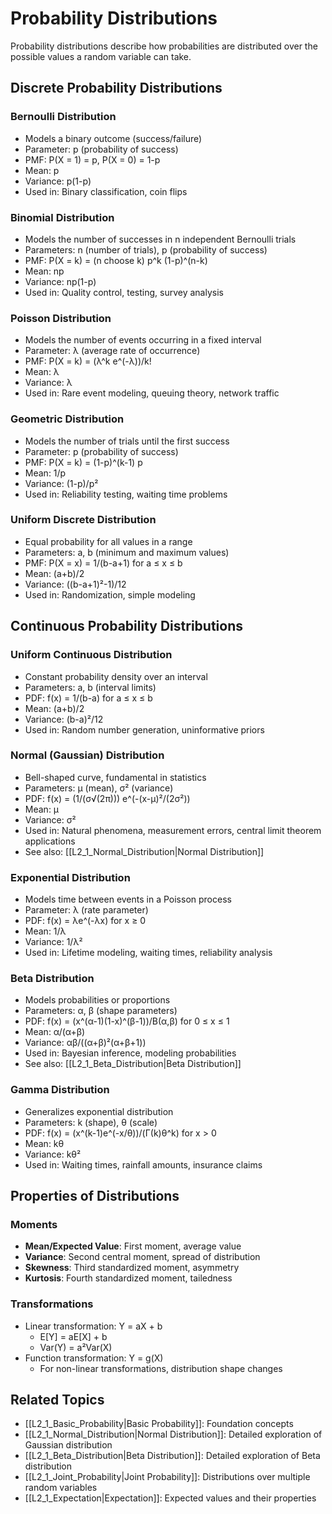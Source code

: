 # Probability Distributions

Probability distributions describe how probabilities are distributed over the possible values a random variable can take.

## Discrete Probability Distributions

### Bernoulli Distribution
- Models a binary outcome (success/failure)
- Parameter: p (probability of success)
- PMF: P(X = 1) = p, P(X = 0) = 1-p
- Mean: p
- Variance: p(1-p)
- Used in: Binary classification, coin flips

### Binomial Distribution
- Models the number of successes in n independent Bernoulli trials
- Parameters: n (number of trials), p (probability of success)
- PMF: P(X = k) = (n choose k) p^k (1-p)^(n-k)
- Mean: np
- Variance: np(1-p)
- Used in: Quality control, testing, survey analysis

### Poisson Distribution
- Models the number of events occurring in a fixed interval
- Parameter: λ (average rate of occurrence)
- PMF: P(X = k) = (λ^k e^(-λ))/k!
- Mean: λ
- Variance: λ
- Used in: Rare event modeling, queuing theory, network traffic

### Geometric Distribution
- Models the number of trials until the first success
- Parameter: p (probability of success)
- PMF: P(X = k) = (1-p)^(k-1) p
- Mean: 1/p
- Variance: (1-p)/p²
- Used in: Reliability testing, waiting time problems

### Uniform Discrete Distribution
- Equal probability for all values in a range
- Parameters: a, b (minimum and maximum values)
- PMF: P(X = x) = 1/(b-a+1) for a ≤ x ≤ b
- Mean: (a+b)/2
- Variance: ((b-a+1)²-1)/12
- Used in: Randomization, simple modeling

## Continuous Probability Distributions

### Uniform Continuous Distribution
- Constant probability density over an interval
- Parameters: a, b (interval limits)
- PDF: f(x) = 1/(b-a) for a ≤ x ≤ b
- Mean: (a+b)/2
- Variance: (b-a)²/12
- Used in: Random number generation, uninformative priors

### Normal (Gaussian) Distribution
- Bell-shaped curve, fundamental in statistics
- Parameters: μ (mean), σ² (variance)
- PDF: f(x) = (1/(σ√(2π))) e^(-(x-μ)²/(2σ²))
- Mean: μ
- Variance: σ²
- Used in: Natural phenomena, measurement errors, central limit theorem applications
- See also: [[L2_1_Normal_Distribution|Normal Distribution]]

### Exponential Distribution
- Models time between events in a Poisson process
- Parameter: λ (rate parameter)
- PDF: f(x) = λe^(-λx) for x ≥ 0
- Mean: 1/λ
- Variance: 1/λ²
- Used in: Lifetime modeling, waiting times, reliability analysis

### Beta Distribution
- Models probabilities or proportions
- Parameters: α, β (shape parameters)
- PDF: f(x) = (x^(α-1)(1-x)^(β-1))/B(α,β) for 0 ≤ x ≤ 1
- Mean: α/(α+β)
- Variance: αβ/((α+β)²(α+β+1))
- Used in: Bayesian inference, modeling probabilities
- See also: [[L2_1_Beta_Distribution|Beta Distribution]]

### Gamma Distribution
- Generalizes exponential distribution
- Parameters: k (shape), θ (scale)
- PDF: f(x) = (x^(k-1)e^(-x/θ))/(Γ(k)θ^k) for x > 0
- Mean: kθ
- Variance: kθ²
- Used in: Waiting times, rainfall amounts, insurance claims

## Properties of Distributions

### Moments
- **Mean/Expected Value**: First moment, average value
- **Variance**: Second central moment, spread of distribution
- **Skewness**: Third standardized moment, asymmetry
- **Kurtosis**: Fourth standardized moment, tailedness

### Transformations
- Linear transformation: Y = aX + b
  - E[Y] = aE[X] + b
  - Var(Y) = a²Var(X)
- Function transformation: Y = g(X)
  - For non-linear transformations, distribution shape changes

## Related Topics
- [[L2_1_Basic_Probability|Basic Probability]]: Foundation concepts
- [[L2_1_Normal_Distribution|Normal Distribution]]: Detailed exploration of Gaussian distribution
- [[L2_1_Beta_Distribution|Beta Distribution]]: Detailed exploration of Beta distribution
- [[L2_1_Joint_Probability|Joint Probability]]: Distributions over multiple random variables
- [[L2_1_Expectation|Expectation]]: Expected values and their properties 